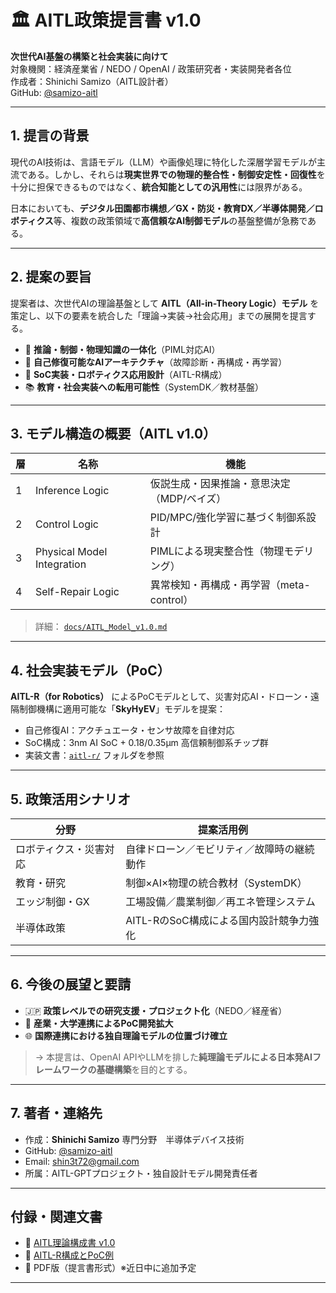 # 🏛 AITL政策提言書 v1.0  
**次世代AI基盤の構築と社会実装に向けて**  
対象機関：経済産業省 / NEDO / OpenAI / 政策研究者・実装開発者各位  
作成者：Shinichi Samizo（AITL設計者）  
GitHub: [@samizo-aitl](https://github.com/samizo-aitl)

---

## 1. 提言の背景

現代のAI技術は、言語モデル（LLM）や画像処理に特化した深層学習モデルが主流である。しかし、それらは**現実世界での物理的整合性・制御安定性・回復性**を十分に担保できるものではなく、**統合知能としての汎用性**には限界がある。

日本においても、**デジタル田園都市構想／GX・防災・教育DX／半導体開発／ロボティクス**等、複数の政策領域で**高信頼なAI制御モデル**の基盤整備が急務である。

---

## 2. 提案の要旨

提案者は、次世代AIの理論基盤として **AITL（All-in-Theory Logic）モデル** を策定し、以下の要素を統合した「理論→実装→社会応用」までの展開を提言する。

- 🎯 **推論・制御・物理知識の一体化**（PIML対応AI）
- 🔄 **自己修復可能なAIアーキテクチャ**（故障診断・再構成・再学習）
- 🤖 **SoC実装・ロボティクス応用設計**（AITL-R構成）
- 📚 **教育・社会実装への転用可能性**（SystemDK／教材基盤）

---

## 3. モデル構造の概要（AITL v1.0）

| 層 | 名称 | 機能 |
|----|------|------|
| 1 | Inference Logic | 仮説生成・因果推論・意思決定（MDP/ベイズ） |
| 2 | Control Logic | PID/MPC/強化学習に基づく制御系設計 |
| 3 | Physical Model Integration | PIMLによる現実整合性（物理モデリング） |
| 4 | Self-Repair Logic | 異常検知・再構成・再学習（meta-control） |

> 詳細： [`docs/AITL_Model_v1.0.md`](./AITL_Model_v1.0.md)

---

## 4. 社会実装モデル（PoC）

**AITL-R（for Robotics）** によるPoCモデルとして、災害対応AI・ドローン・遠隔制御機構に適用可能な「**SkyHyEV**」モデルを提案：

- 自己修復AI：アクチュエータ・センサ故障を自律対応  
- SoC構成：3nm AI SoC + 0.18/0.35µm 高信頼制御系チップ群  
- 実装文書：[`aitl-r/`](../aitl-r/) フォルダを参照

---

## 5. 政策活用シナリオ

| 分野 | 提案活用例 |
|------|------------|
| ロボティクス・災害対応 | 自律ドローン／モビリティ／故障時の継続動作 |
| 教育・研究 | 制御×AI×物理の統合教材（SystemDK） |
| エッジ制御・GX | 工場設備／農業制御／再エネ管理システム |
| 半導体政策 | AITL-RのSoC構成による国内設計競争力強化 |

---

## 6. 今後の展望と要請

- 🇯🇵 **政策レベルでの研究支援・プロジェクト化**（NEDO／経産省）
- 🤝 **産業・大学連携によるPoC開発拡大**
- 🌐 **国際連携における独自理論モデルの位置づけ確立**

> → 本提言は、OpenAI APIやLLMを排した**純理論モデルによる日本発AIフレームワークの基礎構築**を目的とする。

---

## 7. 著者・連絡先

- 作成：**Shinichi Samizo**   専門分野　半導体デバイス技術
- GitHub: [@samizo-aitl](https://github.com/samizo-aitl)
- Email: shin3t72@gmail.com
- 所属：AITL-GPTプロジェクト・独自設計モデル開発責任者

---

## 付録・関連文書

- 📘 [AITL理論構成書 v1.0](AITL_Model_v1.0.md)
- 🤖 [AITL-R構成とPoC例](AITL_Robotics_Structure.md)
- 📄 PDF版（提言書形式）※近日中に追加予定

---
